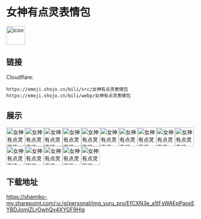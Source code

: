 # 女神有点灵表情包
<img src="https://emoji.shojo.cn/bili/src/女神有点灵表情包/icon.png" width="50" height="50" alt="icon">

## 链接
Cloudflare:
```
https://emoji.shojo.cn/bili/src/女神有点灵表情包
https://emoji.shojo.cn/bili/webp/女神有点灵表情包
```
## 展示
<img src="https://emoji.shojo.cn/bili/src/女神有点灵表情包/女神有点灵表情包-示爱.png" width="50" height="50" alt="女神有点灵表情包-示爱"><img src="https://emoji.shojo.cn/bili/src/女神有点灵表情包/女神有点灵表情包-期待.png" width="50" height="50" alt="女神有点灵表情包-期待"><img src="https://emoji.shojo.cn/bili/src/女神有点灵表情包/女神有点灵表情包-好耶.png" width="50" height="50" alt="女神有点灵表情包-好耶"><img src="https://emoji.shojo.cn/bili/src/女神有点灵表情包/女神有点灵表情包-生气.png" width="50" height="50" alt="女神有点灵表情包-生气"><img src="https://emoji.shojo.cn/bili/src/女神有点灵表情包/女神有点灵表情包-委屈.png" width="50" height="50" alt="女神有点灵表情包-委屈"><img src="https://emoji.shojo.cn/bili/src/女神有点灵表情包/女神有点灵表情包-贴贴.png" width="50" height="50" alt="女神有点灵表情包-贴贴"><img src="https://emoji.shojo.cn/bili/src/女神有点灵表情包/女神有点灵表情包-吃瓜.png" width="50" height="50" alt="女神有点灵表情包-吃瓜"><img src="https://emoji.shojo.cn/bili/src/女神有点灵表情包/女神有点灵表情包-就这.png" width="50" height="50" alt="女神有点灵表情包-就这"><img src="https://emoji.shojo.cn/bili/src/女神有点灵表情包/女神有点灵表情包-追更啦.png" width="50" height="50" alt="女神有点灵表情包-追更啦"><img src="https://emoji.shojo.cn/bili/src/女神有点灵表情包/女神有点灵表情包-拳头硬了.png" width="50" height="50" alt="女神有点灵表情包-拳头硬了"><img src="https://emoji.shojo.cn/bili/src/女神有点灵表情包/女神有点灵表情包-自闭.png" width="50" height="50" alt="女神有点灵表情包-自闭"><img src="https://emoji.shojo.cn/bili/src/女神有点灵表情包/女神有点灵表情包-疑惑.png" width="50" height="50" alt="女神有点灵表情包-疑惑"><img src="https://emoji.shojo.cn/bili/src/女神有点灵表情包/女神有点灵表情包-在么.png" width="50" height="50" alt="女神有点灵表情包-在么"><img src="https://emoji.shojo.cn/bili/src/女神有点灵表情包/女神有点灵表情包-害羞.png" width="50" height="50" alt="女神有点灵表情包-害羞"><img src="https://emoji.shojo.cn/bili/src/女神有点灵表情包/女神有点灵表情包-壁咚.png" width="50" height="50" alt="女神有点灵表情包-壁咚">

## 下载地址

https://shamiko-my.sharepoint.com/:u:/g/personal/img_yuru_pro/EfCXN3e_a1tFsWAEpPaoxEYBDJomlZLrOwhQy4XYGF9Hlg